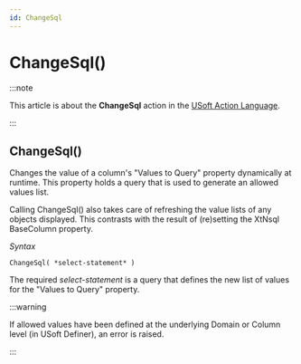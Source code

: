 ```yaml
---
id: ChangeSql
---
```


# ChangeSql()




:::note

This article is about the **ChangeSql** action in the [USoft Action Language](/docs/Task_flow/Action_Language_reference/USoft_Action_Language.md).

:::

## **ChangeSql()**

Changes the value of a column's "Values to Query" property dynamically at runtime. This property holds a query that is used to generate an allowed values list.

Calling ChangeSql() also takes care of refreshing the value lists of any objects displayed. This contrasts with the result of (re)setting the XtNsql BaseColumn property.

*Syntax*

```
ChangeSql( *select-statement* )
```

The required *select-statement* is a query that defines the new list of values for the "Values to Query" property.


:::warning

If allowed values have been defined at the underlying Domain or Column level (in USoft Definer), an error is raised.

:::

 